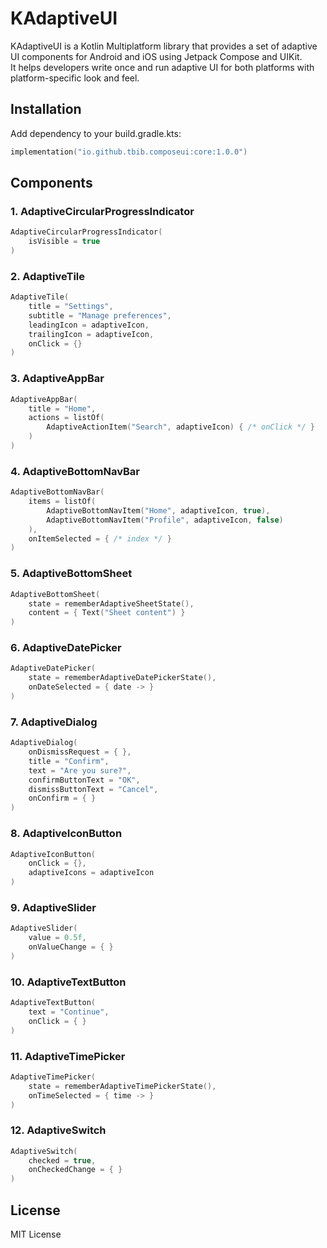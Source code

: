 # KAdaptiveUI

KAdaptiveUI is a Kotlin Multiplatform library that provides a set of adaptive UI components for Android and iOS using Jetpack Compose and UIKit.  
It helps developers write once and run adaptive UI for both platforms with platform-specific look and feel.

## Installation

Add dependency to your build.gradle.kts:

```kotlin
implementation("io.github.tbib.composeui:core:1.0.0")
```

## Components

### 1. AdaptiveCircularProgressIndicator

```kotlin
AdaptiveCircularProgressIndicator(
    isVisible = true
)
```

### 2. AdaptiveTile

```kotlin
AdaptiveTile(
    title = "Settings",
    subtitle = "Manage preferences",
    leadingIcon = adaptiveIcon,
    trailingIcon = adaptiveIcon,
    onClick = {}
)
```

### 3. AdaptiveAppBar

```kotlin
AdaptiveAppBar(
    title = "Home",
    actions = listOf(
        AdaptiveActionItem("Search", adaptiveIcon) { /* onClick */ }
    )
)
```

### 4. AdaptiveBottomNavBar

```kotlin
AdaptiveBottomNavBar(
    items = listOf(
        AdaptiveBottomNavItem("Home", adaptiveIcon, true),
        AdaptiveBottomNavItem("Profile", adaptiveIcon, false)
    ),
    onItemSelected = { /* index */ }
)
```

### 5. AdaptiveBottomSheet

```kotlin
AdaptiveBottomSheet(
    state = rememberAdaptiveSheetState(),
    content = { Text("Sheet content") }
)
```

### 6. AdaptiveDatePicker

```kotlin
AdaptiveDatePicker(
    state = rememberAdaptiveDatePickerState(),
    onDateSelected = { date -> }
)
```

### 7. AdaptiveDialog

```kotlin
AdaptiveDialog(
    onDismissRequest = { },
    title = "Confirm",
    text = "Are you sure?",
    confirmButtonText = "OK",
    dismissButtonText = "Cancel",
    onConfirm = { }
)
```

### 8. AdaptiveIconButton

```kotlin
AdaptiveIconButton(
    onClick = {},
    adaptiveIcons = adaptiveIcon
)
```

### 9. AdaptiveSlider

```kotlin
AdaptiveSlider(
    value = 0.5f,
    onValueChange = { }
)
```

### 10. AdaptiveTextButton

```kotlin
AdaptiveTextButton(
    text = "Continue",
    onClick = { }
)
```

### 11. AdaptiveTimePicker

```kotlin
AdaptiveTimePicker(
    state = rememberAdaptiveTimePickerState(),
    onTimeSelected = { time -> }
)
```

### 12. AdaptiveSwitch

```kotlin
AdaptiveSwitch(
    checked = true,
    onCheckedChange = { }
)
```

## License

MIT License
